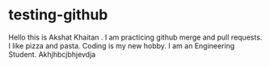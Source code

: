 # testing-github

Hello this is Akshat Khaitan . 
I am practicing github merge and pull requests.
I like pizza and pasta.
Coding is my new hobby.
I am an Engineering Student.
Akhjhbcjbhjevdja